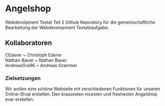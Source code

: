 # Angelshop
 Webdevolpment Testat Teil 2
 Github Repository für die gemeinschaftliche Bearbeitung der Webdevelopment Testatsaufgabe.

## Kollaboratoren
 CEderer ~ Christoph Ederer <br>
 Nathan-Bauer ~ Nathan Bauer <br>
 AndreasGra96 ~ Andreas Grammel <br>

### Zielsetzungen
 Wir wollen eine schöne Webseite mit verschiedenen Funktionen für unseren Online-Shop erstellen.
 Den krassesten nicesten und freshesten Angelshop evar erstellen.
